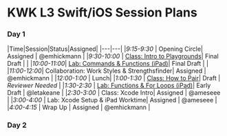# KWK L3 Swift/iOS Session Plans

### Day 1

|Time|Session|Status|Assigned|
|---|---|
|*9:15-9:30*  | Opening Circle| Assigned | @emhickmann |
|*9:30-10:00* | [Class: Intro to Playgrounds](playgrounds/intro_to_playgrounds.markdown)| Final Draft | |
|*10:00-11:00*| [Lab: Commands & Functions (iPad)]((playgrounds/commands_and_functions.markdown))| Final Draft | |
|*11:00-12:00*| Collaboration: Work Styles & Strengthsfinder| Assigned | @emhickmann |
|*12:00-1:00* | Lunch|
|*1:00-1:30*  | [Class: How to Pair](playgrounds/how_to_pair.markdown)| Draft | _Reviewer Needed_ |
|*1:30-2:30*  | [Lab: Functions & For Loops (iPad)](playgrounds/functions_and_for_loops.markdown)| Early Draft | @letakeane |
|*2:30-3:00*  | Class: Xcode Intro| Assigned | @ameseee |
|*3:00-4:00*  | Lab: Xcode Setup & iPad Worktime| Assigned | @ameseee |
|*4:00-4:15*  | Wrap Up | Assigned | @emhickmann |

### Day 2

